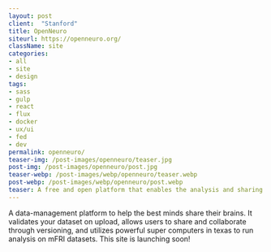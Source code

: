 ```yaml
---
layout: post
client:  "Stanford"
title: OpenNeuro
siteurl: https://openneuro.org/
className: site
categories:
- all
- site
- design
tags:
- sass
- gulp
- react
- flux
- docker
- ux/ui
- fed
- dev
permalink: openneuro/
teaser-img: /post-images/openneuro/teaser.jpg
post-img: /post-images/openneuro/post.jpg
teaser-webp: /post-images/webp/openneuro/teaser.webp
post-webp: /post-images/webp/openneuro/post.webp
teaser: A free and open platform that enables the analysis and sharing of neuroimaging data.
---
```

A data-management platform to help the best minds share their brains. It validates your dataset on upload, allows users to share and collaborate through versioning, and utilizes powerful super computers in texas  to run analysis on mFRI datasets. This site is launching soon!